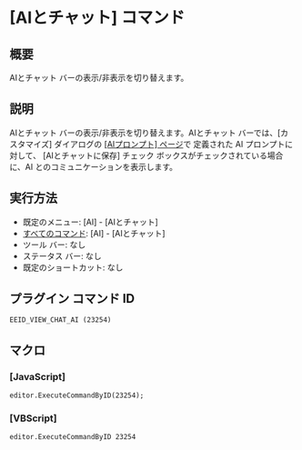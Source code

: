 # \[AIとチャット\] コマンド

## 概要

AIとチャット バーの表示/非表示を切り替えます。

## 説明

AIとチャット バーの表示/非表示を切り替えます。AIとチャット バーでは、[カスタマイズ] ダイアログの [\[AIプロンプト\] ページ](../../dlg/customize/ai_list/index)で 定義された AI プロンプトに対して、 \[AIとチャットに保存\] チェック ボックスがチェックされている場合に、AI とのコミュニケーションを表示します。

## 実行方法

- 既定のメニュー: \[AI\] \- \[AIとチャット\]
- [すべてのコマンド](../../glossary/allcommands): \[AI\] \- \[AIとチャット\]
- ツール バー: なし
- ステータス バー: なし
- 既定のショートカット: なし

## プラグイン コマンド ID

```
EEID_VIEW_CHAT_AI (23254)```

## マクロ

### \[JavaScript\]

```
editor.ExecuteCommandByID(23254);
```

### \[VBScript\]

```
editor.ExecuteCommandByID 23254
```
